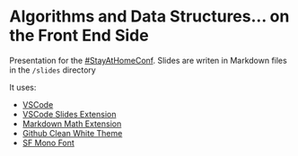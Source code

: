 # Algorithms and Data Structures... on the Front End Side

Presentation for the [#StayAtHomeConf](https://www.stayathomeconf.com/). Slides are writen in Markdown files in the `/slides` directory

It uses:

* [VSCode](https://code.visualstudio.com/)
* [VSCode Slides Extension](https://marketplace.visualstudio.com/items?itemName=nicoespeon.slides)
* [Markdown Math Extension](https://marketplace.visualstudio.com/items?itemName=goessner.mdmath)
* [Github Clean White Theme](https://marketplace.visualstudio.com/items?itemName=saviorisdead.Theme-GitHubCleanWhite)
* [SF Mono Font](https://github.com/ZulwiyozaPutra/SF-Mono-Font)
